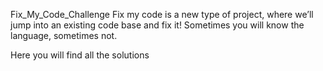  Fix_My_Code_Challenge
Fix my code is a new type of project, where we’ll jump into an existing code base and fix it! Sometimes you will know the language, sometimes not.

Here you will find all the solutions
